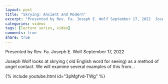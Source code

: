 ```yaml
---
layout: post
title: "Skrying: Ancient and Modern"
excerpt: "Presented by Rev. Fa. Joseph E. Wolf September 17, 2022  Joseph Wolf looks at skrying ( old English word for seeing) as a method of angel contact. We will examine several examples of this from..."
categories: videos
tags: [lecture series, video]
comments: true
share: true
---
```


Presented by Rev. Fa. Joseph E. Wolf
September 17, 2022

Joseph Wolf looks at skrying ( old English word for seeing) as a method of angel contact. We will examine several examples of this from...

{% include youtube.html id="3pMgfvd-TWg" %}
